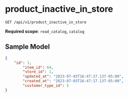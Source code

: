 product_inactive_in_store
=============

```shell
GET /api/v1/product_inactive_in_store
```

**Required scope**: `read_catalog`, `catalog`

Sample Model
------------

```json
{
	"id": 1,
        "item_id": 64,
        "store_id": 1,
        "updated_at": "2023-07-03T16:47:17.137-05:00",
        "created_at": "2023-07-03T16:47:17.137-05:00",
        "customer_type_id": 5
}
```